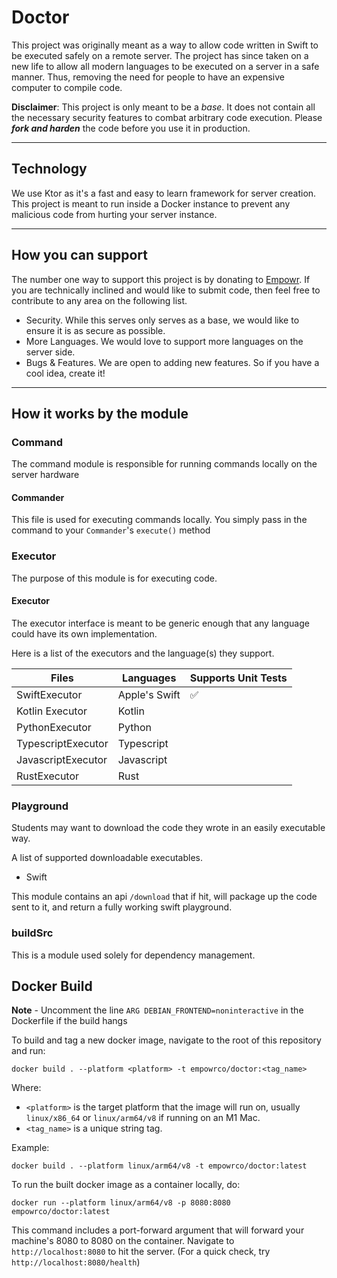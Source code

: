 # Doctor

This project was originally meant as a way to allow code written in Swift to be executed safely on a remote server. The
project has since taken on a new life to allow all modern languages to be executed on a server in a safe manner. Thus,
removing the need for people to have an expensive computer to compile code.

**Disclaimer**: This project is only meant to be a _base_. It does not contain all the necessary security features to
combat arbitrary code execution. Please **_fork and harden_** the code before you use it in production.
___

## Technology

We use Ktor as it's a fast and easy to learn framework for server creation. This project is meant to run inside
a Docker instance to prevent any malicious code from hurting your server instance.
___

## How you can support

The number one way to support this project is by donating to [Empowr](https://empowrco.org). If you are technically
inclined
and would like to submit code, then feel free to contribute to any area on the following list.

- Security. While this serves only serves as a base, we would like to ensure it is as secure as possible.
- More Languages. We would love to support more languages on the server side.
- Bugs & Features. We are open to adding new features. So if you have a cool idea, create it!

___

## How it works by the module

### Command

The command module is responsible for running commands locally on the server hardware

#### Commander

This file is used for executing commands locally. You simply pass in the command
to your `Commander`'s `execute()` method

### Executor
The purpose of this module is for executing code.

#### Executor

The executor interface is meant to be generic enough that any language could have its own implementation.

Here is a list of the executors and the language(s) they support.

| Files              | Languages     | Supports Unit Tests |
|--------------------|---------------|---------------------|
| SwiftExecutor      | Apple's Swift | ✅                   |
| Kotlin Executor    | Kotlin        |                     |
| PythonExecutor     | Python        |                     |
| TypescriptExecutor | Typescript    |                     |
| JavascriptExecutor | Javascript    |                     |
| RustExecutor       | Rust          |                     |


### Playground

Students may want to download the code they wrote in an easily executable way.

A list of supported downloadable executables.

- Swift

This module contains an api `/download` that if hit, will package up the code sent to it, and return a fully working swift playground.

### buildSrc
This is a module used solely for dependency management.

## Docker Build

**Note** - Uncomment the line `ARG DEBIAN_FRONTEND=noninteractive` in the Dockerfile if the build hangs

To build and tag a new docker image, navigate to the root of this repository and run:
```console
docker build . --platform <platform> -t empowrco/doctor:<tag_name>
```
Where:

- `<platform>` is the target platform that the image will run on, usually `linux/x86_64` or `linux/arm64/v8` if running
  on
  an M1 Mac.
- `<tag_name>` is a unique string tag.

Example:
```console
docker build . --platform linux/arm64/v8 -t empowrco/doctor:latest
```

To run the built docker image as a container locally, do:
```console
docker run --platform linux/arm64/v8 -p 8080:8080 empowrco/doctor:latest
```

This command includes a port-forward argument that will forward your machine's 8080 to 8080 on the container.
Navigate to `http://localhost:8080` to hit the server. (For a quick check, try `http://localhost:8080/health`)
